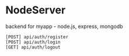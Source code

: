 # NodeServer
backend for myapp - node.js, express, mongodb

    [POST] api/auth/register
    [POST] api/auth/login
    [GET] api/auth/logout
